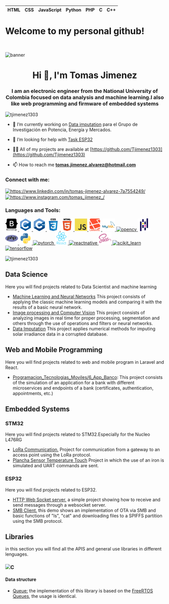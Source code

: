 | HTML | CSS | JavaScript | Python | PHP | C | C++ |
| ---- | --- | ---------- |------- | --- |---|-----|
# Welcome to my personal github!

<br>

![banner](https://giffiles.alphacoders.com/174/1744.gif)


<h1 align="center">Hi 👋, I'm Tomas Jimenez</h1>
<h3 align="center">I am an electronic engineer from the National University of Colombia focused on data analysis and machine learning.I also like web programming and firmware of embedded systems</h3>

<p align="left"> <img src="https://komarev.com/ghpvc/?username=tjimenez1303&label=Profile%20views&color=0e75b6&style=flat" alt="tjimenez1303" /> </p>

- 🔭 I’m currently working on [Data imputation](https://colab.research.google.com/drive/1lq_aZcioi6EMYnjjEeNZXihdc3cyr0IH) para el Grupo de Investigación en Potencia, Energía y Mercados.

- 🤝 I’m looking for help with [Task ESP32](https://github.com/TJA1303/TASK_SIMULATION_CAUTIN)

- 👨‍💻 All of my projects are available at [https://github.com/Tjimenez1303](https://github.com/Tjimenez1303)

- 📫 How to reach me **tomas.jimenez.alvarez@hotmail.com**

<h3 align="left">Connect with me:</h3>
<p align="left">
<a href="https://www.linkedin.com/in/tomas-jimenez-alvarez-7a7554249/" target="blank"><img align="center" src="https://raw.githubusercontent.com/rahuldkjain/github-profile-readme-generator/master/src/images/icons/Social/linked-in-alt.svg" alt="https://www.linkedin.com/in/tomas-jimenez-alvarez-7a7554249/" height="30" width="40" /></a>
<a href="https://www.instagram.com/tomas_jimenez_/" target="blank"><img align="center" src="https://raw.githubusercontent.com/rahuldkjain/github-profile-readme-generator/master/src/images/icons/Social/instagram.svg" alt="https://www.instagram.com/tomas_jimenez_/" height="30" width="40" /></a>
</p>

<h3 align="left">Languages and Tools:</h3>
<p align="left"> <a href="https://getbootstrap.com" target="_blank" rel="noreferrer"> <img src="https://raw.githubusercontent.com/devicons/devicon/master/icons/bootstrap/bootstrap-plain-wordmark.svg" alt="bootstrap" width="40" height="40"/> </a> <a href="https://www.cprogramming.com/" target="_blank" rel="noreferrer"> <img src="https://raw.githubusercontent.com/devicons/devicon/master/icons/c/c-original.svg" alt="c" width="40" height="40"/> </a> <a href="https://www.w3schools.com/cpp/" target="_blank" rel="noreferrer"> <img src="https://raw.githubusercontent.com/devicons/devicon/master/icons/cplusplus/cplusplus-original.svg" alt="cplusplus" width="40" height="40"/> </a> <a href="https://www.w3schools.com/css/" target="_blank" rel="noreferrer"> <img src="https://raw.githubusercontent.com/devicons/devicon/master/icons/css3/css3-original-wordmark.svg" alt="css3" width="40" height="40"/> </a> <a href="https://www.w3.org/html/" target="_blank" rel="noreferrer"> <img src="https://raw.githubusercontent.com/devicons/devicon/master/icons/html5/html5-original-wordmark.svg" alt="html5" width="40" height="40"/> </a> <a href="https://developer.mozilla.org/en-US/docs/Web/JavaScript" target="_blank" rel="noreferrer"> <img src="https://raw.githubusercontent.com/devicons/devicon/master/icons/javascript/javascript-original.svg" alt="javascript" width="40" height="40"/> </a> <a href="https://laravel.com/" target="_blank" rel="noreferrer"> <img src="https://raw.githubusercontent.com/devicons/devicon/master/icons/laravel/laravel-plain-wordmark.svg" alt="laravel" width="40" height="40"/> </a> <a href="https://www.mysql.com/" target="_blank" rel="noreferrer"> <img src="https://raw.githubusercontent.com/devicons/devicon/master/icons/mysql/mysql-original-wordmark.svg" alt="mysql" width="40" height="40"/> </a> <a href="https://opencv.org/" target="_blank" rel="noreferrer"> <img src="https://www.vectorlogo.zone/logos/opencv/opencv-icon.svg" alt="opencv" width="40" height="40"/> </a> <a href="https://pandas.pydata.org/" target="_blank" rel="noreferrer"> <img src="https://raw.githubusercontent.com/devicons/devicon/2ae2a900d2f041da66e950e4d48052658d850630/icons/pandas/pandas-original.svg" alt="pandas" width="40" height="40"/> </a> <a href="https://www.php.net" target="_blank" rel="noreferrer"> <img src="https://raw.githubusercontent.com/devicons/devicon/master/icons/php/php-original.svg" alt="php" width="40" height="40"/> </
a> <a href="https://www.python.org" target="_blank" rel="noreferrer"> <img src="https://raw.githubusercontent.com/devicons/devicon/master/icons/python/python-original.svg" alt="python" width="40" height="40"/> </a> <a href="https://pytorch.org/" target="_blank" rel="noreferrer"> <img src="https://www.vectorlogo.zone/logos/pytorch/pytorch-icon.svg" alt="pytorch" width="40" height="40"/> </a> <a href="https://reactjs.org/" target="_blank" rel="noreferrer"> <img src="https://raw.githubusercontent.com/devicons/devicon/master/icons/react/react-original-wordmark.svg" alt="react" width="40" height="40"/> </a> <a href="https://reactnative.dev/" target="_blank" rel="noreferrer"> <img src="https://reactnative.dev/img/header_logo.svg" alt="reactnative" width="40" height="40"/> </a> <a href="https://sass-lang.com" target="_blank" rel="noreferrer"> <img src="https://raw.githubusercontent.com/devicons/devicon/master/icons/sass/sass-original.svg" alt="sass" width="40" height="40"/> </a> <a href="https://scikit-learn.org/" target="_blank" rel="noreferrer"> <img src="https://upload.wikimedia.org/wikipedia/commons/0/05/Scikit_learn_logo_small.svg" alt="scikit_learn" width="40" height="40"/> </a> <a href="https://www.tensorflow.org" target="_blank" rel="noreferrer"> <img src="https://www.vectorlogo.zone/logos/tensorflow/tensorflow-icon.svg" alt="tensorflow" width="40" height="40"/> </a> </p>

<p><img align="center" src="https://github-readme-stats.vercel.app/api/top-langs?username=tjimenez1303&show_icons=true&locale=en&layout=compact" alt="tjimenez1303" /></p>

## Data Science

Here you will find projects related to Data Scientist and machine learning

* [Machine Learning and Neural Networks](https://github.com/Tjimenez1303/Passengers_Satisfaction) This project consists of applying the classic machine learning models and comparing it with the results of a basic neural network.
* [Image processing and Computer Vision](https://github.com/Tjimenez1303/Procesamiento_Digital_Imagenes/tree/main) This project consists of analyzing images in real time for proper processing, segmentation and others through the use of operations and filters or neural networks.
* [Data Imputation](https://github.com/Tjimenez1303/Solar_Irradiance_Data_Imputation) This project applies numerical methods for imputing solar irradiance data in a corrupted database.

## Web and Mobile Programming

Here you will find projects related to web and mobile program in Laravel and React.

* [Programacion_Tecnologias_Moviles/6_App_Banco](https://github.com/Tjimenez1303/Programacion_Tecnologias_Moviles/tree/main/6_App_Banco): This project consists of the simulation of an application for a bank with different microservices and endpoints of a bank (certificates, authentication, appointments, etc.)

## Embedded Systems

### STM32

Here you will find projects related to STM32.Especially for the Nucleo L476RG

* [LoRa Communication.](https://github.com/Tjimenez1303/LoRa_Wireless_IoT_Dashboard) Project for communication from a gateway to an access point using the LoRa protocol.
* [Plancha Sensor Temperature Touch](https://github.com/Tjimenez1303/STM32_Cortex_M4_NUCLEO_L476RG_UART_ADC_GPIO) Project in which the use of an iron is simulated and UART commands are sent.

### ESP32

Here you will find projects related to ESP32.

* [HTTP Web Socket server.](https://github.com/Tjimenez1303/API_HTTP_Dashboard_LED_RGB) a simple project showing how to receive and send messages through a websocket server.
* [SMB Client.](https://github.com/Tjimenez1303/API_HTTP_Dashboard_LED_RGB) this demo shows an implementation of OTA via SMB and basic functions of "ls", "cat" and downloading files to a SPIFFS partition using the SMB protocol.

## Libraries

in this section you will find all the APIS and general use libraries in different lenguages.

### ![C](https://img.icons8.com/color/2x/c-programming.png) 



#### Data structure

* [Queue:](https://github.com/jsebgiraldo/C/tree/main/data_structures/queue) the implementation of this library is based on the [FreeRTOS Queues](https://www.freertos.org/Embedded-RTOS-Queues.html), the usage is identical.
